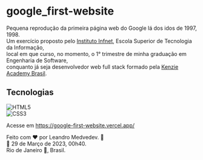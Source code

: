 # google_first-website

Pequena reprodução da primeira página web do Google lá dos idos de 1997, 1998.  
Um exercício proposto pelo [Instituto Infnet](https://www.infnet.edu.br/rj/), Escola Superior de Tecnologia da Informação,  
local em que curso, no momento, o 1° trimestre de minha graduação em Engenharia de Software,  
conquanto já seja desenvolvedor web full stack formado pela [Kenzie Academy Brasil](https://kenzie.com.br/).  

## Tecnologias  
![HTML5](https://img.shields.io/badge/html5-%23E34F26.svg?style=plastic&logo=html5&logoColor=white)  
![CSS3](https://img.shields.io/badge/css3-%231572B6.svg?style=plastic&logo=css3&logoColor=white)  

Acesse em https://google-first-website.vercel.app/  

Feito com :heart: por Leandro Medvedev. 🙋  
:calendar: 29 de Março de 2023, 00h40.    
Rio de Janeiro :city_sunrise:, Brasil.
